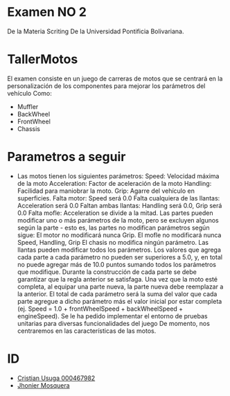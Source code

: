 # Examen NO 2
De la Materia Scriting De la Universidad Pontificia Bolivariana.
# TallerMotos 
El examen consiste en un juego de carreras de motos que se centrará en la personalización de los componentes para mejorar los parámetros del vehículo Como:
- Muffler
- BackWheel
- FrontWheel
- Chassis

# Parametros a seguir
- Las motos tienen los siguientes parámetros:
Speed: Velocidad máxima de la moto
Acceleration: Factor de aceleración de la moto
Handling: Facilidad para maniobrar la moto.
Grip: Agarre del vehículo en superficies.
Falta motor: Speed será 0.0
Falta cualquiera de las llantas: Acceleration será 0.0
Faltan ambas llantas: Handling será 0.0, Grip será 0.0
Falta mofle: Acceleration se divide a la mitad.
Las partes pueden modificar uno o más parámetros de la moto, pero se excluyen algunos según la parte - esto es, las partes no modifican parámetros según sigue:
El motor no modificará nunca Grip.
El mofle no modificará nunca Speed, Handling, Grip
El chasis no modifica ningún parámetro.
Las llantas pueden modificar todos los parámetros.
Los valores que agrega cada parte a cada parámetro no pueden ser superiores a 5.0, y, en total no puede agregar más de 10.0 puntos sumando todos los parámetros que modifique.
Durante la construcción de cada parte se debe garantizar que la regla anterior se satisfaga.
Una vez que la moto esté completa, al equipar una parte nueva, la parte nueva debe reemplazar a la anterior.
El total de cada parámetro será la suma del valor que cada parte agregue a dicho parámetro más el valor inicial por estar completa (ej. Speed = 1.0 + frontWheelSpeed + backWheelSpeed + engineSpeed).
Se le ha pedido implementar el entorno de pruebas unitarias para diversas funcionalidades del juego De momento, nos centraremos en las características de las motos.


# ID
- [Cristian Usuga 000467982](https://github.com/Cristian171)
- [Jhonier Mosquera](https://github.com/quertuy)
 
